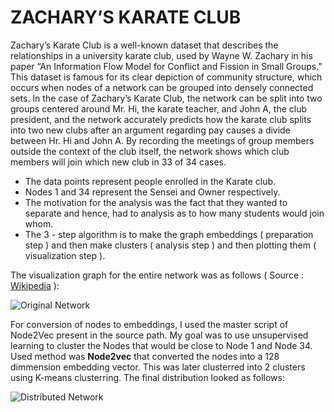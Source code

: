 # ZACHARY’S KARATE CLUB

Zachary’s Karate Club is a well-known dataset that describes the relationships in a university karate club, used by Wayne W. Zachary in his paper “An Information Flow Model for 
Conflict and Fission in Small Groups.” This dataset is famous for its clear depiction of community structure, which occurs when nodes of a network can be grouped into densely 
connected sets. In the case of Zachary’s Karate Club, the network can be split into two groups centered around Mr. Hi, the karate teacher, and John A, the club president, and the 
network accurately predicts how the karate club splits into two new clubs after an argument regarding pay causes a divide between Hr. Hi and John A. By recording the meetings of 
group members outside the context of the club itself, the network shows which club members will join which new club in 33 of 34 cases.

  * The data points represent people enrolled in the Karate club. 
  * Nodes 1 and 34 represent the Sensei and Owner respectively. 
  * The motivation for the analysis was the fact that they wanted to separate and hence, had to analysis as to how many students would join whom.
  * The 3 - step algorithm is to make the graph embeddings ( preparation step ) and then make clusters ( analysis step ) and then plotting them ( visualization step ).

The visualization graph for the entire network was as follows ( Source : [Wikipedia](https://en.wikipedia.org/wiki/Zachary%27s_karate_club) ):

![Original Network](https://user-images.githubusercontent.com/47540320/121556630-ae374c80-ca31-11eb-8de2-944929308d95.png)

For conversion of nodes to embeddings, I used the master script of Node2Vec present in the source path. My goal was to use unsupervised learning to cluster the Nodes that would be close to Node 1 and Node 34. Used method was **Node2vec** that converted the nodes into a 128 
dimmension embedding vector. This was later clusterred into 2 clusters using K-means clusterring. The final distribution looked as follows:

![Distributed Network](https://user-images.githubusercontent.com/47540320/121558008-e55a2d80-ca32-11eb-96fd-5ac9f235e06a.png)
